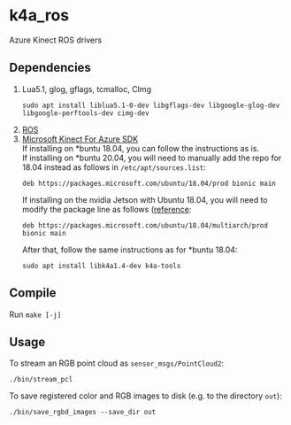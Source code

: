 # k4a_ros
Azure Kinect ROS drivers

## Dependencies

1. Lua5.1, glog, gflags, tcmalloc, CImg
    ```
    sudo apt install liblua5.1-0-dev libgflags-dev libgoogle-glog-dev libgoogle-perftools-dev cimg-dev
    ```
1. [ROS](https://wiki.ros.org/Installation/)
1. [Microsoft Kinect For Azure SDK](https://docs.microsoft.com/en-us/azure/kinect-dk/sensor-sdk-download)  
    If installing on \*buntu 18.04, you can follow the instructions as is.  
    If installing on \*buntu 20.04, you will need to manually add the repo for 18.04 instead as follows in `/etc/apt/sources.list`:
    ```
    deb https://packages.microsoft.com/ubuntu/18.04/prod bionic main
    ```
    If installing on the nvidia Jetson with Ubuntu 18.04, you will need to modify the package line as follows ([reference](https://github.com/microsoft/Azure-Kinect-Sensor-SDK/blob/develop/docs/usage.md#debian-package):
    ```
    deb https://packages.microsoft.com/ubuntu/18.04/multiarch/prod bionic main
    ```
    After that, follow the same instructions as for \*buntu 18.04:
    ```
    sudo apt install libk4a1.4-dev k4a-tools
    ```

## Compile

Run `make [-j]`

## Usage

To stream an RGB point cloud as `sensor_msgs/PointCloud2`:
```
./bin/stream_pcl
```

To save registered color and RGB images to disk (e.g. to the directory `out`):
```
./bin/save_rgbd_images --save_dir out
```
